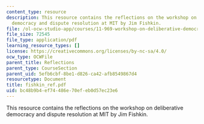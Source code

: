 ```yaml
---
content_type: resource
description: This resource contains the reflections on the workshop on deliberative
  democracy and dispute resolution at MIT by Jim Fishkin.
file: /ol-ocw-studio-app/courses/11-969-workshop-on-deliberative-democracy-and-dispute-resolution-summer-2005/bc48b9b4ef74486e70efeb0d57ec23e6_fishkin_ref.pdf
file_size: 72545
file_type: application/pdf
learning_resource_types: []
license: https://creativecommons.org/licenses/by-nc-sa/4.0/
ocw_type: OCWFile
parent_title: Reflections
parent_type: CourseSection
parent_uid: 5efb6cbf-8be1-d826-ca42-afb8549867d4
resourcetype: Document
title: fishkin_ref.pdf
uid: bc48b9b4-ef74-486e-70ef-eb0d57ec23e6
---
```

This resource contains the reflections on the workshop on deliberative democracy and dispute resolution at MIT by Jim Fishkin.
